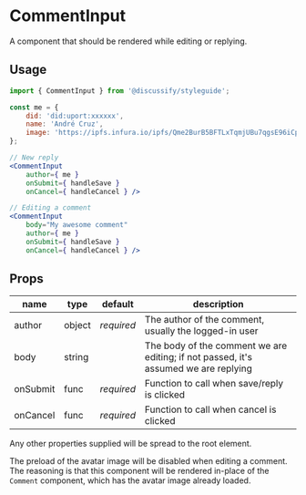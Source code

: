 # CommentInput

A component that should be rendered while editing or replying.

## Usage

```jsx
import { CommentInput } from '@discussify/styleguide';

const me = {
    did: 'did:uport:xxxxxx',
    name: 'André Cruz',
    image: 'https://ipfs.infura.io/ipfs/Qme2BurB5BFTLxTqmjUBu7qgsE96iCpf6iJD9MurhBRoSC'
};

// New reply
<CommentInput
    author={ me }
    onSubmit={ handleSave }
    onCancel={ handleCancel } />

// Editing a comment
<CommentInput
    body="My awesome comment"
    author={ me }
    onSubmit={ handleSave }
    onCancel={ handleCancel } />
```

## Props

| name | type | default | description |
| ---- | ---- | ------- | ----------- |
| author | object | *required* | The author of the comment, usually the logged-in user |
| body | string | | The body of the comment we are editing; if not passed, it's assumed we are replying |
| onSubmit | func | *required* | Function to call when save/reply is clicked |
| onCancel | func | *required* | Function to call when cancel is clicked |

Any other properties supplied will be spread to the root element.

The preload of the avatar image will be disabled when editing a comment. The reasoning is that this component will be rendered in-place of the `Comment` component, which has the avatar image already loaded.
